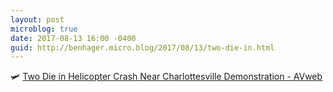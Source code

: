 ```yaml
---
layout: post
microblog: true
date: 2017-08-13 16:00 -0400
guid: http://benhager.micro.blog/2017/08/13/two-die-in.html
---
```

🛩 [Two Die in Helicopter Crash Near Charlottesville Demonstration - AVweb](https://www.avweb.com/avwebflash/news/Two-Die-in-Helicopter-Crash-Near-Charlottesville-Demonstration-229499-1.html)
